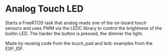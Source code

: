 # Analog Touch LED

Starts a FreeRTOS task that analog reads one of the on-board touch sensors and uses PWM via the LEDC library to control the brightness of the builtin LED. The harder the button is pressed, the dimmer the light.

Made by reusing code from the touch_pad and ledc examples from the ESP_IDF.

